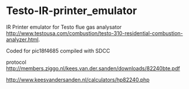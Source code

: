 Testo-IR-printer_emulator
=========================

IR Printer emulator for Testo flue gas analysator <http://www.testousa.com/combustion/testo-310-residential-combustion-analyzer.html>.

Coded for pic18f4685 compiled with SDCC

protocol http://members.ziggo.nl/kees.van.der.sanden/downloads/82240bte.pdf

http://www.keesvandersanden.nl/calculators/hp82240.php
